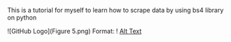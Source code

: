 
This is a tutorial for myself to learn how to scrape data by using bs4 library on python

![GitHub Logo](Figure 5.png)
Format: ! [Alt Text](url)
